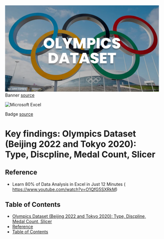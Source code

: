 ![banner](assets/01_Olympics_Dataset.png)
Banner [source](https://graphicsprings.com/blog/view/olympic-logo/)

![Microsoft Excel](https://img.shields.io/badge/Microsoft_Excel-217346?style=for-the-badge&logo=microsoft-excel&logoColor=white)

Badge [source](https://shields.io/)

# Key findings: Olympics Dataset (Beijing 2022 and Tokyo 2020): Type, Discpline, Medal Count, Slicer

<!-- Authors -->
## Reference
- Learn 80% of Data Analysis in Excel in Just 12 Minutes ( https://www.youtube.com/watch?v=O1QfG5SXRkM)

## Table of Contents

  - [Olympics Dataset (Beijing 2022 and Tokyo 2020): Type, Discpline, Medal Count, Slicer](#olympics-dataset-(beijing-2022-and-tokyo-2020):-type-discpline-medal-count-slicer)
  - [Reference](#reference)
  - [Table of Contents](#table-of-contents)
  
